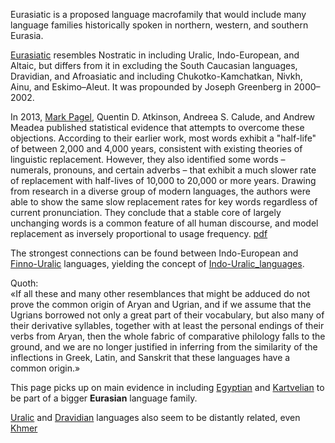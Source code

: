 Eurasiatic is a proposed language macrofamily that would include many language families historically spoken in northern, western, and southern Eurasia.  

[Eurasiatic](https://en.wikipedia.org/wiki/Eurasiatic_languages) resembles Nostratic in including Uralic, Indo-European, and Altaic, but differs from it in excluding the South Caucasian languages, Dravidian, and Afroasiatic and including Chukotko-Kamchatkan, Nivkh, Ainu, and Eskimo–Aleut. It was propounded by Joseph Greenberg in 2000–2002.  

In 2013, [Mark Pagel](http://www.pnas.org/content/pnas/110/21/8471.full.pdf), Quentin D. Atkinson, Andreea S. Calude, and Andrew Meadea published statistical evidence that attempts to overcome these objections. According to their earlier work, most words exhibit a "half-life" of between 2,000 and 4,000 years, consistent with existing theories of linguistic replacement. However, they also identified some words – numerals, pronouns, and certain adverbs – that exhibit a much slower rate of replacement with half-lives of 10,000 to 20,000 or more years. Drawing from research in a diverse group of modern languages, the authors were able to show the same slow replacement rates for key words regardless of current pronunciation. They conclude that a stable core of largely unchanging words is a common feature of all human discourse, and model replacement as inversely proportional to usage frequency. [pdf](http://www.pnas.org/content/pnas/110/21/8471.full.pdf)  

The strongest connections can be found between Indo-European and [Finno-Uralic](https://en.wiktionary.org/wiki/Appendix:Uralic_Swadesh_lists) languages, yielding the concept of [Indo-Uralic_languages](https://en.wikipedia.org/wiki/Indo-Uralic_languages).  

Quoth:  
    «If all these and many other resemblances that might be adduced do not prove the common origin of Aryan and Ugrian, and if we assume that the Ugrians borrowed not only a great part of their vocabulary, but also many of their derivative syllables, together with at least the personal endings of their verbs from Aryan, then the whole fabric of comparative philology falls to the ground, and we are no longer justified in inferring from the similarity of the inflections in Greek, Latin, and Sanskrit that these languages have a common origin.»  


This page picks up on main evidence in including [Egyptian](Grammar) and [Kartvelian](Kartvelian) to be part of a bigger **Eurasian** language family.  

[Uralic](Uralic) and [Dravidian](Dravidian) languages also seem to be distantly related, even [Khmer](Khmer)  